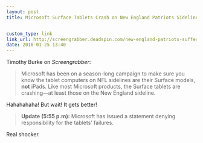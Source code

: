 ```yaml
---
layout: post
title: Microsoft Surface Tablets Crash on New England Patriots Sideline


custom_type: link
link_url: http://screengrabber.deadspin.com/new-england-patriots-suffering-from-bsod-1754843741
date: 2016-01-25 13:40
---
```


Timothy Burke on *Screengrabber*:

> Microsoft has been on a season-long campaign to make sure you know the tablet computers on NFL sidelines are their Surface models, **not** iPads. Like most Microsoft products, the Surface tablets are crashing—at least those on the New England sideline.

Hahahahaha! But wait! It gets better!

> **Update (5:55 p.m):** Microsoft has issued a statement denying responsibility for the tablets’ failures.

Real shocker.
